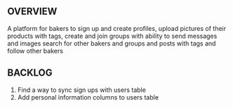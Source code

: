## OVERVIEW

A platform for bakers to sign up and create profiles,
upload pictures of their products with tags,
create and join groups with ability to send messages and images
search for other bakers and groups and posts with tags and follow other bakers

## BACKLOG

1. Find a way to sync sign ups with users table
2. Add personal information columns to users table
